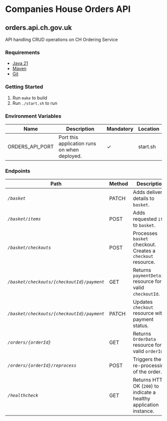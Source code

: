 # Companies House Orders API
## orders.api.ch.gov.uk
API handling CRUD operations on CH Ordering Service

### Requirements
* [Java 21][1]
* [Maven][2]
* [Git][3]

### Getting Started
1. Run `make` to build
2. Run `./start.sh` to run

### Environment Variables
| Name            | Description                                  | Mandatory | Location |
|-----------------|----------------------------------------------|-----------|----------|
| ORDERS_API_PORT | Port this application runs on when deployed. | ✓         | start.sh |

### Endpoints
| Path                                       | Method | Description                                                         |
|--------------------------------------------|--------|---------------------------------------------------------------------|
| *`/basket`*                                | PATCH  | Adds delivery details to `basket`.                                  |
| *`/basket/items`*                          | POST   | Adds requested `item` to `basket`.                                  |
| *`/basket/checkouts`*                      | POST   | Processes `basket` checkout. Creates a `checkout` resource.         |
| *`/basket/checkouts/{checkoutId}/payment`* | GET    | Returns `paymentDetails` resource for a valid `checkoutId`.         |
| *`/basket/checkouts/{checkoutId}/payment`* | PATCH  | Updates `checkout` resource with payment status.                    |
| *`/orders/{orderId}`*                      | GET    | Returns `OrderData` resource for a valid `orderId`.                 |
| *`/orders/{orderId}/reprocess`*            | POST   | Triggers the re-processing of the order.                            |
| *`/healthcheck`*                           | GET    | Returns HTTP OK (`200`) to indicate a healthy application instance. |

[1]: https://www.oracle.com/java/technologies/downloads/#java21
[2]: https://maven.apache.org/download.cgi
[3]: https://git-scm.com/downloads
